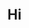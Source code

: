 # Hi
<!--I'm waiting for this account to reach 180 days old so I can use Railway
<br>
[Live counter](https://BitterUnequaledDevelopers.largomc.repl.co)
-->
